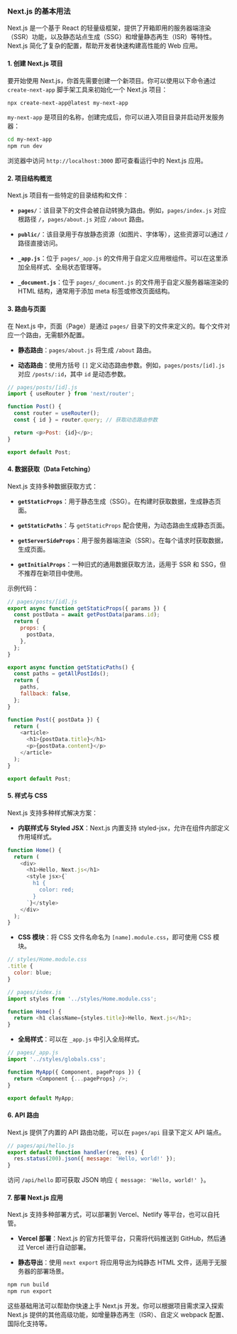 ### Next.js 的基本用法

Next.js 是一个基于 React 的轻量级框架，提供了开箱即用的服务器端渲染（SSR）功能，以及静态站点生成（SSG）和增量静态再生（ISR）等特性。Next.js 简化了复杂的配置，帮助开发者快速构建高性能的 Web 应用。

#### 1. **创建 Next.js 项目**

要开始使用 Next.js，你首先需要创建一个新项目。你可以使用以下命令通过 `create-next-app` 脚手架工具来初始化一个 Next.js 项目：

```bash
npx create-next-app@latest my-next-app
```

`my-next-app` 是项目的名称，创建完成后，你可以进入项目目录并启动开发服务器：

```bash
cd my-next-app
npm run dev
```

浏览器中访问 `http://localhost:3000` 即可查看运行中的 Next.js 应用。

#### 2. **项目结构概览**

Next.js 项目有一些特定的目录结构和文件：

- **`pages/`**：该目录下的文件会被自动转换为路由。例如，`pages/index.js` 对应根路径 `/`，`pages/about.js` 对应 `/about` 路由。
  
- **`public/`**：该目录用于存放静态资源（如图片、字体等），这些资源可以通过 `/` 路径直接访问。

- **`_app.js`**：位于 `pages/_app.js` 的文件用于自定义应用根组件。可以在这里添加全局样式、全局状态管理等。

- **`_document.js`**：位于 `pages/_document.js` 的文件用于自定义服务器端渲染的 HTML 结构，通常用于添加 meta 标签或修改页面结构。

#### 3. **路由与页面**

在 Next.js 中，页面（Page）是通过 `pages/` 目录下的文件来定义的。每个文件对应一个路由，无需额外配置。

- **静态路由**：`pages/about.js` 将生成 `/about` 路由。
  
- **动态路由**：使用方括号 `[]` 定义动态路由参数。例如，`pages/posts/[id].js` 对应 `/posts/:id`，其中 `id` 是动态参数。

```javascript
// pages/posts/[id].js
import { useRouter } from 'next/router';

function Post() {
  const router = useRouter();
  const { id } = router.query; // 获取动态路由参数

  return <p>Post: {id}</p>;
}

export default Post;
```

#### 4. **数据获取（Data Fetching）**

Next.js 支持多种数据获取方式：

- **`getStaticProps`**：用于静态生成（SSG）。在构建时获取数据，生成静态页面。
  
- **`getStaticPaths`**：与 `getStaticProps` 配合使用，为动态路由生成静态页面。
  
- **`getServerSideProps`**：用于服务器端渲染（SSR）。在每个请求时获取数据，生成页面。

- **`getInitialProps`**：一种旧式的通用数据获取方法，适用于 SSR 和 SSG，但不推荐在新项目中使用。

示例代码：

```javascript
// pages/posts/[id].js
export async function getStaticProps({ params }) {
  const postData = await getPostData(params.id);
  return {
    props: {
      postData,
    },
  };
}

export async function getStaticPaths() {
  const paths = getAllPostIds();
  return {
    paths,
    fallback: false,
  };
}

function Post({ postData }) {
  return (
    <article>
      <h1>{postData.title}</h1>
      <p>{postData.content}</p>
    </article>
  );
}

export default Post;
```

#### 5. **样式与 CSS**

Next.js 支持多种样式解决方案：

- **内联样式与 Styled JSX**：Next.js 内置支持 styled-jsx，允许在组件内部定义作用域样式。

```javascript
function Home() {
  return (
    <div>
      <h1>Hello, Next.js</h1>
      <style jsx>{`
        h1 {
          color: red;
        }
      `}</style>
    </div>
  );
}
```

- **CSS 模块**：将 CSS 文件名命名为 `[name].module.css`，即可使用 CSS 模块。

```javascript
// styles/Home.module.css
.title {
  color: blue;
}
```

```javascript
// pages/index.js
import styles from '../styles/Home.module.css';

function Home() {
  return <h1 className={styles.title}>Hello, Next.js</h1>;
}
```

- **全局样式**：可以在 `_app.js` 中引入全局样式。

```javascript
// pages/_app.js
import '../styles/globals.css';

function MyApp({ Component, pageProps }) {
  return <Component {...pageProps} />;
}

export default MyApp;
```

#### 6. **API 路由**

Next.js 提供了内置的 API 路由功能，可以在 `pages/api` 目录下定义 API 端点。

```javascript
// pages/api/hello.js
export default function handler(req, res) {
  res.status(200).json({ message: 'Hello, world!' });
}
```

访问 `/api/hello` 即可获取 JSON 响应 `{ message: 'Hello, world!' }`。

#### 7. **部署 Next.js 应用**

Next.js 支持多种部署方式，可以部署到 Vercel、Netlify 等平台，也可以自托管。

- **Vercel 部署**：Next.js 的官方托管平台，只需将代码推送到 GitHub，然后通过 Vercel 进行自动部署。

- **静态导出**：使用 `next export` 将应用导出为纯静态 HTML 文件，适用于无服务器的部署场景。

```bash
npm run build
npm run export
```

这些基础用法可以帮助你快速上手 Next.js 开发。你可以根据项目需求深入探索 Next.js 提供的其他高级功能，如增量静态再生（ISR）、自定义 webpack 配置、国际化支持等。